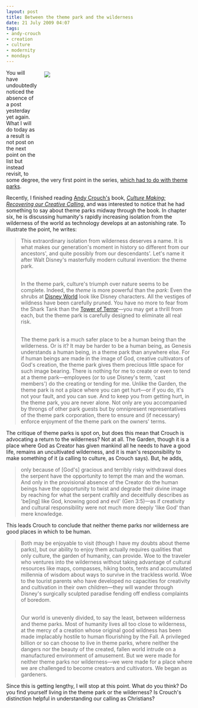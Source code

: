 ```yaml
---
layout: post
title: Between the theme park and the wilderness
date: 21 July 2009 04:07
tags:
- andy-crouch
- creation
- culture
- modernity
- mondays
---
```

<div style="float: right; margin: 5px 1px 0px 20px; width: 400px; height: 281px;"><img src="https://dl.dropboxusercontent.com/u/3897986/Jake%20Blog%20Images/themepark_wilderness.jpg" /></div>
You will have undoubtedly noticed the absence of a post yesterday yet again.  What I will do today as a result is not post on the next point on the list but instead revisit, to some degree, the very first point in the series, <a href="http://jakebelder.com/mondays-are-for-mortifying-modernity-1">which had to do with theme parks</a>.

Recently, I finished reading <a href="http://www.culture-making.com/about/andy_crouch/">Andy Crouch's</a> book, <span style="font-style: italic;"><a href="http://www.amazon.com/gp/product/0830833943?ie=UTF8&amp;tag=cmcom-20&amp;linkCode=as2&amp;camp=1789&amp;creative=9325&amp;creativeASIN=0830833943">Culture Making: Recovering our Creative Calling</a></span>, and was interested to notice that he had something to say about theme parks midway through the book.  In chapter six, he is discussing humanity's rapidly increasing isolation from the wilderness of the world as technology develops at an astonishing rate.  To illustrate the point, he writes:

<blockquote>
This extraordinary isolation from wilderness deserves a name. It is what makes our generation's moment in history so different from our ancestors', and quite possibly from our descendants'. Let's name it after Walt Disney's masterfully modern cultural invention: the theme park.<br /><br />

In the theme park, culture's triumph over nature seems to be complete.  Indeed, the <span style="font-style: italic;">theme</span> is more powerful than the <span style="font-style: italic;">park</span>: Even the shrubs at <a href="http://en.wikipedia.org/wiki/Disney_World">Disney World</a> look like Disney characters.  All the vestiges of wildness have been carefully pruned.  You have no more to fear from the Shark Tank than the <a href="http://en.wikipedia.org/wiki/The_Twilight_Zone_Tower_of_Terror">Tower of Terror</a>&mdash;you may get a thrill from each, but the theme park is carefully designed to eliminate all real risk.<br /><br />

The theme park is a much safer place to be a human being than the wilderness. Or is it? It may be harder to be a human being, as Genesis understands a human being, in a theme park than anywhere else.  For if human beings are made in the image of God, creative cultivators of God's creation, the theme park gives them precious little space for such image bearing.  There is nothing for me to create or even to tend at a theme park&mdash;employees (or to use Disney's term, 'cast members') do the creating or tending for me.  Unlike the Garden, the theme park is not a place where you can get hurt&mdash;or if you do, it's not your fault, and you can sue.  And to keep you from getting hurt, in the theme park, you are never alone.  Not only are you accompanied by throngs of other park guests but by omnipresent representatives of the theme park corporation, there to ensure and (if necessary) enforce enjoyment of the theme park on the owners' terms.</blockquote>

The critique of theme parks is spot on, but does this mean that Crouch is advocating a return to the wilderness?  Not at all.  The Garden, though it is a place where God as Creator has given mankind all he needs to have a good life, remains an uncultivated wilderness, and it is man's responsibility to make something of it (a calling to culture, as Crouch says).  But, he adds,

<blockquote>
only because of [God's] gracious and terribly risky withdrawal does the serpent have the opportunity to tempt the man and the woman. And only in the provisional absence of the Creator do the human beings have the opportunity to twist and degrade their divine image by reaching for what the serpent craftily and deceitfully describes as 'be[ing] like God, knowing good and evil' (Gen 3:5)&mdash;as if creativity and cultural responsibility were not much more deeply 'like God' than mere knowledge.
</blockquote>

This leads Crouch to conclude that neither theme parks nor wilderness are good places in which to be human.

<blockquote>
Both may be enjoyable to visit (though I have my doubts about theme parks), but our ability to enjoy them actually requires qualities that only culture, the garden of humanity, can provide.  Woe to the traveler who ventures into the wilderness without taking advantage of cultural resources like maps, compasses, hiking boots, tents and accumulated millennia of wisdom about ways to survive in the trackless world. Woe to the tourist parents who have developed no capacities for creativity and cultivation in their own children&mdash;they will wander through Disney's surgically sculpted paradise fending off endless complaints of boredom.<br /><br />

Our world is unevenly divided, to say the least, between wilderness and theme parks. Most of humanity lives all too close to wilderness, at the mercy of a creation whose original good wildness has been made implacably hostile to human flourishing by the Fall.  A privileged billion or so can choose to live in theme parks, where neither the dangers nor the beauty of the created, fallen world intrude on a manufactured environment of amusement. But we were made for neither theme parks nor wilderness&mdash;we were made for a place where we are challenged to become creators and cultivators. We began as gardeners.
</blockquote>

Since this is getting lengthy, I will stop at this point.  What do you think?  Do you find yourself living in the theme park or the wilderness?  Is Crouch's distinction helpful in understanding our calling as Christians?
